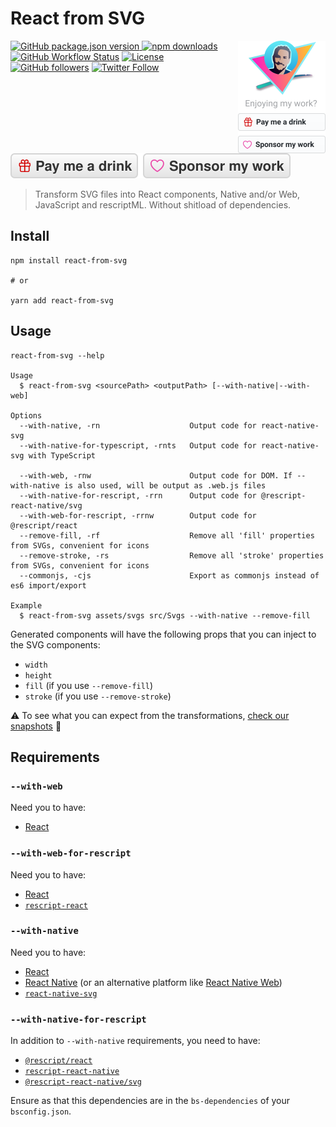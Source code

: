 # React from SVG

<a href="https://github.com/MoOx/react-from-svg?sponsor=1">
  <img width="140" align="right" alt="Sponsoring button" src="https://github.com/moox/.github/raw/main/FUNDING.svg">
</a>

[![GitHub package.json version](https://img.shields.io/github/package-json/v/MoOx/react-from-svg) ![npm downloads](https://img.shields.io/npm/dm/react-from-svg)](https://www.npmjs.com/package/react-from-svg)
[![GitHub Workflow Status](https://img.shields.io/github/actions/workflow/status/MoOx/react-from-svg/build.yml?branch=main)](https://github.com/MoOx/react-from-svg/actions)
[![License](https://img.shields.io/github/license/MoOx/react-from-svg)](https://github.com/MoOx/react-from-svg)  
[![GitHub followers](https://img.shields.io/github/followers/MoOx?style=social&label=Follow%20me)](https://github.com/MoOx)
[![Twitter Follow](https://img.shields.io/twitter/follow/MoOx?style=social&label=Follow%20me)](https://twitter.com/MoOx)
[![Sponsor my work](https://github.com/moox/.github/raw/main/FUNDING-button.svg)](https://github.com/MoOx/react-from-svg?sponsor=1)

> Transform SVG files into React components, Native and/or Web, JavaScript and
> rescriptML. Without shitload of dependencies.

## Install

```console
npm install react-from-svg

# or

yarn add react-from-svg
```

## Usage

```console
react-from-svg --help

Usage
  $ react-from-svg <sourcePath> <outputPath> [--with-native|--with-web]

Options
  --with-native, -rn                    Output code for react-native-svg
  --with-native-for-typescript, -rnts   Output code for react-native-svg with TypeScript

  --with-web, -rnw                      Output code for DOM. If --with-native is also used, will be output as .web.js files
  --with-native-for-rescript, -rrn      Output code for @rescript-react-native/svg
  --with-web-for-rescript, -rrnw        Output code for @rescript/react
  --remove-fill, -rf                    Remove all 'fill' properties from SVGs, convenient for icons
  --remove-stroke, -rs                  Remove all 'stroke' properties from SVGs, convenient for icons
  --commonjs, -cjs                      Export as commonjs instead of es6 import/export

Example
  $ react-from-svg assets/svgs src/Svgs --with-native --remove-fill
```

Generated components will have the following props that you can inject to the
SVG components:

- `width`
- `height`
- `fill` (if you use `--remove-fill`)
- `stroke` (if you use `--remove-stroke`)

⚠️ To see what you can expect from the transformations,
[check our snapshots](./__tests__/__snapshots__) 👀

## Requirements

### `--with-web`

Need you to have:

- [React](https://reactjs.org)

### `--with-web-for-rescript`

Need you to have:

- [React](https://reactjs.org)
- [`rescript-react`](https://rescriptml.github.io/rescript-react/)

### `--with-native`

Need you to have:

- [React](https://reactjs.org)
- [React Native](https://reactnative.dev) (or an alternative platform like
  [React Native Web](https://github.com/necolas/react-native-web))
- [`react-native-svg`](https://github.com/react-native-community/react-native-svg)

### `--with-native-for-rescript`

In addition to `--with-native` requirements, you need to have:

- [`@rescript/react`](https://rescript-lang.org/docs/react/latest/introduction)
- [`rescript-react-native`](https://rescript-react-native.github.io)
- [`@rescript-react-native/svg`](https://github.com/rescript-react-native/svg)

Ensure as that this dependencies are in the `bs-dependencies` of your `bsconfig.json`.

